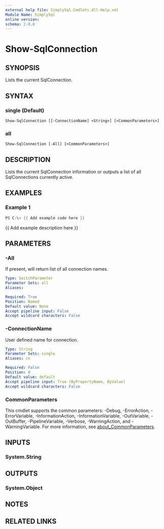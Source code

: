 ```yaml
---
external help file: SimplySql.Cmdlets.dll-Help.xml
Module Name: SimplySql
online version:
schema: 2.0.0
---
```


# Show-SqlConnection

## SYNOPSIS
Lists the current SqlConnection.

## SYNTAX

### single (Default)
```
Show-SqlConnection [[-ConnectionName] <String>] [<CommonParameters>]
```

### all
```
Show-SqlConnection [-All] [<CommonParameters>]
```

## DESCRIPTION
Lists the current SqlConnection information or outputs a list of all SqlConnections currently active.

## EXAMPLES

### Example 1
```powershell
PS C:\> {{ Add example code here }}
```

{{ Add example description here }}

## PARAMETERS

### -All
If present, will return list of all connection names.

```yaml
Type: SwitchParameter
Parameter Sets: all
Aliases:

Required: True
Position: Named
Default value: None
Accept pipeline input: False
Accept wildcard characters: False
```

### -ConnectionName
User defined name for connection.

```yaml
Type: String
Parameter Sets: single
Aliases: cn

Required: False
Position: 0
Default value: default
Accept pipeline input: True (ByPropertyName, ByValue)
Accept wildcard characters: False
```

### CommonParameters
This cmdlet supports the common parameters: -Debug, -ErrorAction, -ErrorVariable, -InformationAction, -InformationVariable, -OutVariable, -OutBuffer, -PipelineVariable, -Verbose, -WarningAction, and -WarningVariable. For more information, see [about_CommonParameters](http://go.microsoft.com/fwlink/?LinkID=113216).

## INPUTS

### System.String
## OUTPUTS

### System.Object
## NOTES

## RELATED LINKS
